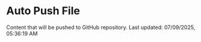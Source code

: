 # Auto Push File

Content that will be pushed to GitHub repository.
Last updated: 07/09/2025, 05:36:19 AM